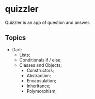 # quizzler

Quizzler is an app of question and answer.

## Topics

- Dart:
  - Lists;
  - Conditionals if / else;
  - Classes and Objects;
    - Constructors;
    - Abstraction;
    - Encapsulation;
    - Inheritance;
    - Polymorphism;